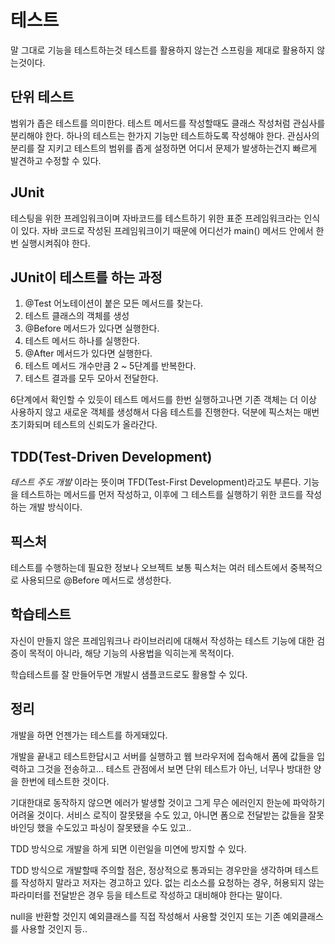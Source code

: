 # 테스트
말 그대로 기능을 테스트하는것
테스트를 활용하지 않는건 스프링을 제대로 활용하지 않는것이다.

## 단위 테스트
범위가 좁은 테스트를 의미한다.
테스트 메서드를 작성할때도 클래스 작성처럼 관심사를 분리해야 한다.
하나의 테스트는 한가지 기능만 테스트하도록 작성해야 한다.
관심사의 분리를 잘 지키고 테스트의 범위를 좁게 설정하면 어디서 문제가 발생하는건지 빠르게 발견하고 수정할 수 있다.

## JUnit
테스팅을 위한 프레임워크이며 자바코드를 테스트하기 위한 표준 프레임워크라는 인식이 있다.
자바 코드로 작성된 프레임워크이기 때문에 어디선가 main() 메서드 안에서 한번 실행시켜줘야 한다.

## JUnit이 테스트를 하는 과정
1. @Test 어노테이션이 붙은 모든 메서드를 찾는다.
2. 테스트 클래스의 객체를 생성
3. @Before 메서드가 있다면 실행한다.
4. 테스트 메서드 하나를 실행한다.
5. @After 메서드가 있다면 실행한다.
6. 테스트 메서드 개수만큼 2 ~ 5단계를 반복한다.
7. 테스트 결과를 모두 모아서 전달한다.

6단계에서 확인할 수 있듯이 테스트 메서드를 한번 실행하고나면 기존 객체는 더 이상 사용하지 않고 새로운 객체를 생성해서 다음 테스트를 진행한다.
덕분에 픽스처는 매번 초기화되며 테스트의 신뢰도가 올라간다.

## TDD(Test-Driven Development)
*테스트 주도 개발* 이라는 뜻이며 TFD(Test-First Development)라고도 부른다.
기능을 테스트하는 메서드를 먼저 작성하고, 이후에 그 테스트를 실행하기 위한 코드를 작성하는 개발 방식이다.

## 픽스처
테스트를 수행하는데 필요한 정보나 오브젝트
보통 픽스처는 여러 테스트에서 중복적으로 사용되므로 @Before 메서드로 생성한다.

## 학습테스트
자신이 만들지 않은 프레임워크나 라이브러리에 대해서 작성하는 테스트
기능에 대한 검증이 목적이 아니라, 해당 기능의 사용법을 익히는게 목적이다.

학습테스트를 잘 만들어두면 개발시 샘플코드로도 활용할 수 있다.

## 정리
개발을 하면 언젠가는 테스트를 하게돼있다.

개발을 끝내고 테스트한답시고 서버를 실행하고 웹 브라우저에 접속해서 폼에 값들을 입력하고 그것을 전송하고...
테스트 관점에서 보면 단위 테스트가 아닌, 너무나 방대한 양을 한번에 테스트한 것이다.

기대한대로 동작하지 않으면 에러가 발생할 것이고 그게 무슨 에러인지 한눈에 파악하기 어려울 것이다.
서비스 로직이 잘못됐을 수도 있고, 아니면 폼으로 전달받는 값들을 잘못 바인딩 했을 수도있고 파싱이 잘못됐을 수도 있고..

TDD 방식으로 개발을 하게 되면 이런일을 미연에 방지할 수 있다.

TDD 방식으로 개발할때 주의할 점은, 정상적으로 통과되는 경우만을 생각하며 테스트를 작성하지 말라고 저자는 경고하고 있다.
없는 리소스를 요청하는 경우, 허용되지 않는 파라미터를 전달받은 경우 등을 테스트로 작성하고 대비해야 한다는 말이다.

null을 반환할 것인지 예외클래스를 직접 작성해서 사용할 것인지 또는 기존 예외클래스를 사용할 것인지 등..
